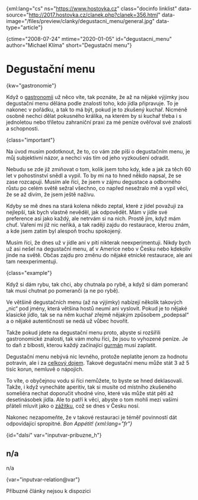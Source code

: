 
{xml:lang="cs" ns="https://www.hostovka.cz" class="docinfo linklist" data-source="http://2017.hostovka.cz/clanek.php?clanek=356.html" data-image="/files/preview/clanky/degustacni_menu/general.jpg" data-type="article"}

{ctime="2008-07-24" mtime="2020-01-05" id="degustacni_menu" author="Michael Klíma" short="Degustační menu"}

# Degustační menu

<!-- generated attribute kw by user_updatekw.sh on 2020-07-05, do not edit -->

{kw="gastronomie"}

Když o [gastronomii][1] už něco víte, tak poznáte, že až na nějaké výjimky jsou degustační menu dělána podle znalostí toho, kdo jídla připravuje. To je nakonec v pořádku, a tak to má být, pokud je to zkušený kuchař. Nicméně osobně nechci dělat pokusného králíka, na kterém by si kuchař třeba i s jednoletou nebo tříletou zahraniční praxi za mé peníze ověřoval své znalosti a schopnosti.

{class="important"}

Na úvod musím podotknout, že to, co vám zde píši o degustačním menu, je můj subjektivní názor, a nechci vás tím od jeho vyzkoušení odradit.

Nebudu se zde již zmiňovat o tom, kolik jsem toho kdy, kde a jak za těch 60 let v pohostinství snědl a vypil. To by mi na to hned někdo napsal, že se zase rozcapuji. Musím ale říci, že jsem v zájmu degustace a odborného růstu po celém světě sežral všechno, co napřed nesežralo mě a vypil věci, že se až divím, že jsem ještě naživu.

Kdyby se mě dnes na stará kolena někdo zeptal, které z jídel považuji za nejlepší, tak bych vlastně nevěděl, jak odpovědět. Mám v jídle své preference asi jako každý, ale netrvám si na nich. Prostě jím, když mám chuť. Vaření mi již nic neříká, a tak raději zajdu do restaurace, kterou znám, a kde jsem zatím byl alespoň trochu spokojený.

Musím říci, že dnes už v jídle ani v pití nikterak neexperimentuji. Nikdy bych už asi nešel na degustační menu, ať v Americe nebo v Česku nebo kdekoliv jinde na světě. Občas zajdu pro změnu do nějaké etnické restaurace, ale ani tam neexperimentuji.

{class="example"}

Když si dám rybu, tak chci, aby chutnala po rybě, a když si dám pomeranč tak musí chutnat po pomeranči (a ne po rybě).

Ve většině degustačních menu (až na výjimky) nabízejí několik takových „nic“ pod jmény, která většina hostů neumí ani vyslovit. Pokud je to nějaké klasické jídlo, tak se na něm kuchař zřejmě nějakým způsobem „podepsal“ a o nějaké autentičnosti se nedá už vůbec hovořit.

Takže pokud jdete na degustační menu proto, abyste si rozšířili gastronomické znalosti, tak vám mohu říci, že jsou to vyhozené peníze. Je to daň z blbosti, kterou každý začínající [gurmán][2] musí zaplatit.

Degustační menu nebývá nic levného, protože neplatíte jenom za hodnotu potravin, ale i za [celkový dojem][3]. Takové degustační menu může stát 3 až 5 tisíc korun, nemluvě o nápojích.

To víte, o obyčejnou vodu si říci nemůžete, to byste se hned deklasovali. Takže, i když vynecháte aperitiv, tak si musíte od místního zkušeného someliéra nechat doporučit vhodné víno, které vás může stát pěti až desetinásobek jídla. Ale to patří k věci, abyste o tom mohli mezi vašimi přáteli mluvit jako o [zážitku][4], což se dnes v Česku nosí.

Nakonec nezapomeňte, že v takové restauraci je téměř povinností dát odpovídající spropitné. _Bon Appétit! {xml:lang="fr"}_

{id="dalsi" var="inputvar-pribuzne_h"}

## n/a

n/a

{var="inputvar-relation@var"}

Příbuzné články nejsou k dispozici

 [1]: gastronomie
 [2]: gastronomove#gurman
 [3]: ambiance
 [4]: zazitkova_gastronomie

